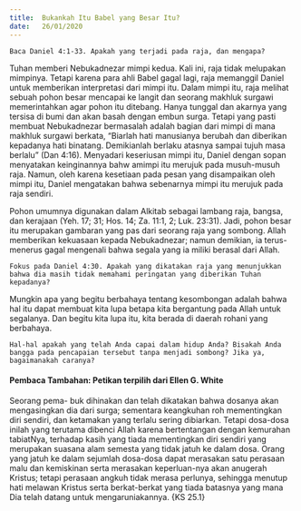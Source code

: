 ```yaml
---
title:  Bukankah Itu Babel yang Besar Itu?
date:   26/01/2020
---
```


`Baca Daniel 4:1-33. Apakah yang terjadi pada raja, dan mengapa?`

Tuhan memberi Nebukadnezar mimpi kedua. Kali ini, raja tidak melupakan mimpinya. Tetapi karena para ahli Babel gagal lagi, raja memanggil Daniel untuk memberikan interpretasi dari mimpi itu. Dalam mimpi itu, raja melihat sebuah pohon besar mencapai ke langit dan seorang makhluk surgawi memerintahkan agar pohon itu ditebang. Hanya tunggal dan akarnya yang tersisa di bumi dan akan basah dengan embun surga. Tetapi yang pasti membuat Nebukadnezar bermasalah adalah bagian dari mimpi di mana makhluk surgawi berkata, “Biarlah hati manusianya berubah dan diberikan kepadanya hati binatang. Demikianlah berlaku atasnya sampai tujuh masa berlalu” (Dan 4:16). Menyadari keseriusan mimpi itu, Daniel dengan sopan menyatakan keinginannya bahw amimpi itu merujuk pada musuh-musuh raja. Namun, oleh karena kesetiaan pada pesan yang disampaikan oleh mimpi itu, Daniel mengatakan bahwa sebenarnya mimpi itu merujuk pada raja sendiri.

Pohon umumnya digunakan dalam Alkitab sebagai lambang raja, bangsa, dan kerajaan (Yeh. 17; 31; Hos. 14; Za. 11:1, 2; Luk. 23:31). Jadi, pohon besar itu merupakan gambaran yang pas dari seorang raja yang sombong. Allah memberikan kekuasaan kepada Nebukadnezar; namun demikian, ia terus-menerus gagal mengenali bahwa segala yang ia miliki berasal dari Allah.

`Fokus pada Daniel 4:30. Apakah yang dikatakan raja yang menunjukkan bahwa dia masih tidak memahami peringatan yang diberikan Tuhan kepadanya?`

Mungkin apa yang begitu berbahaya tentang kesombongan adalah bahwa hal itu dapat membuat kita lupa betapa kita bergantung pada Allah untuk segalanya. Dan begitu kita lupa itu, kita berada di daerah rohani yang berbahaya.

`Hal-hal apakah yang telah Anda capai dalam hidup Anda? Bisakah Anda bangga pada pencapaian tersebut tanpa menjadi sombong? Jika ya, bagaimanakah caranya?`

#### Pembaca Tambahan: Petikan terpilih dari Ellen G. White

Seorang pema- buk dihinakan dan telah dikatakan bahwa dosanya akan mengasingkan dia dari surga; sementara keangkuhan roh mementingkan diri sendiri, dan ketamakan yang terlalu sering dibiarkan. Tetapi dosa-dosa inilah yang terutama dibenci Allah karena bertentangan dengan kemurahan tabiatNya, terhadap kasih yang tiada mementingkan diri sendiri yang merupakan suasana alam semesta yang tidak jatuh ke dalam dosa. Orang yang jatuh ke dalam sejumlah dosa-dosa dapat merasakan satu perasaan malu dan kemiskinan serta merasakan keperluan-nya akan anugerah Kristus; tetapi perasaan angkuh tidak merasa perlunya, sehingga menutup hati melawan Kristus serta berkat-berkat yang tiada batasnya yang mana Dia telah datang untuk mengaruniakannya. {KS 25.1}